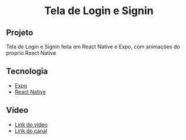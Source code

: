 <h1 align="center">Tela de Login e Signin</h1>

<h2>Projeto</h2>
<p>Tela de Login e Signin feita em React Native e Expo, com animações do proprio React Native</p>

<h2>Tecnologia</h2>
<ul>
  <li><a href="https://docs.expo.io">Expo</a></li>
  <li><a href="https://reactnative.dev">React Native</a></li>
</ul>

<h2>Vídeo</h2>
<ul>
  <li><a href="https://www.youtube.com/watch?v=pdFqfOTmd60&t=1128s">Link do vídeo</a></li>
  <li><a href="https://www.youtube.com/channel/UCLc5Bq2yfs-S3Zse3ZFRMEQ">Link do canal</a></li>
</ul>
